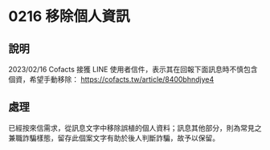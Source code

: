 # 0216 移除個人資訊

## 說明

2023/02/16 Cofacts 接獲 LINE 使用者信件，表示其在回報下面訊息時不慎包含個資，希望手動移除：
https://cofacts.tw/article/8400bhndjye4 

## 處理

已經按來信需求，從訊息文字中移除誤植的個人資料；訊息其他部分，則為常見之兼職詐騙樣態，留存此個案文字有助於後人判斷詐騙，故予以保留。
